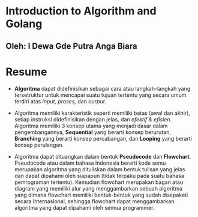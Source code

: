 # **Introduction to Algorithm and Golang**
## Oleh: I Dewa Gde Putra Anga Biara

# Resume

* **Algoritma** dapat didefinisikan sebagai cara atau langkah-langkah yang tersetruktur untuk mencapai suatu tujuan tertentu yang secara umum terdiri atas *input, proses,* dan *ourput*.

* Algoritma memiliki karakteristik seperti memiliki batas (awal dan akhir), setiap instruksi didefinisikan dengan jelas, dan *efektif & efisien*. Algoritma memiliki 3 konsep utama yang menjadi dasar dalam pengembangannya, **Sequential** yang berarti konsep berurutan, **Branching** yang berarti konsep percabangan, dan **Looping** yang berarti konsep perulangan.

* Algoritma dapat dituangkan dalam bentuk **Pseudocode** dan **Flowchart**. Pseudocode atau dalam bahasa Indonesia berarti kode semu merupakan algoritma yang dituliskan dalam bentuk tulisan yang jelas dan dapat dipahami oleh siapapun (tidak terpaku pada suatu bahasa pemrograman tertentu). Kemudian flowchart merupakan bagan atau diagram yang memiliki alur yang menggambarkan sebuah algoritma yang dimana flowchart memiliki bentuk-bentuk yang sudah disepakati secara Internasional, sehingga flowchart dapat menggambarkan algoritma yang dapat dipahami oleh semua programmer.
